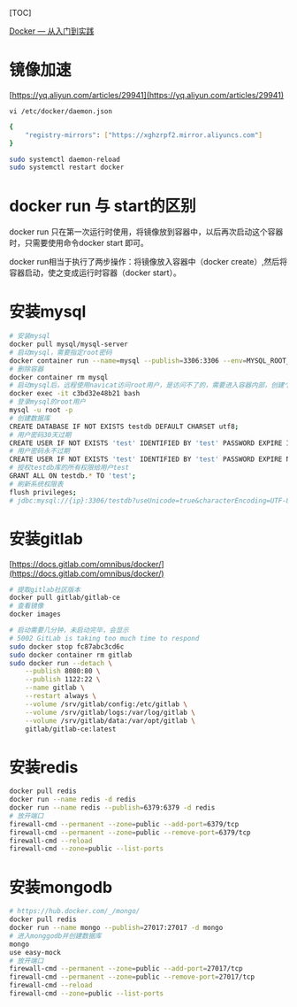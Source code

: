 [TOC]

[Docker — 从入门到实践](https://yeasy.gitbooks.io/docker_practice/content/)

# 镜像加速

[https://yq.aliyun.com/articles/29941](https://yq.aliyun.com/articles/29941)

`vi /etc/docker/daemon.json`

```bash
{
    "registry-mirrors": ["https://xghzrpf2.mirror.aliyuncs.com"]
}
```

```bash
sudo systemctl daemon-reload
sudo systemctl restart docker
```

# docker run 与 start的区别

docker run 只在第一次运行时使用，将镜像放到容器中，以后再次启动这个容器时，只需要使用命令docker start 即可。

docker run相当于执行了两步操作：将镜像放入容器中（docker create）,然后将容器启动，使之变成运行时容器（docker start）。

# 安装mysql

```bash
# 安装mysql
docker pull mysql/mysql-server
# 启动mysql，需要指定root密码
docker container run --name=mysql --publish=3306:3306 --env=MYSQL_ROOT_PASSWORD=root -d mysql/mysql-server
# 删除容器
docker container rm mysql
# 启动mysql后，远程使用navicat访问root用户，是访问不了的，需要进入容器内部，创建个新用户
docker exec -it c3bd32e48b21 bash
# 登录mysql的root用户
mysql -u root -p
# 创建数据库
CREATE DATABASE IF NOT EXISTS testdb DEFAULT CHARSET utf8;
# 用户密码30天过期
CREATE USER IF NOT EXISTS 'test' IDENTIFIED BY 'test' PASSWORD EXPIRE INTERVAL 30 DAY;
# 用户密码永不过期
CREATE USER IF NOT EXISTS 'test' IDENTIFIED BY 'test' PASSWORD EXPIRE NEVER;
# 授权testdb库的所有权限给用户test
GRANT ALL ON testdb.* TO 'test';
# 刷新系统权限表
flush privileges;
# jdbc:mysql://{ip}:3306/testdb?useUnicode=true&characterEncoding=UTF-8

```

# 安装gitlab

[https://docs.gitlab.com/omnibus/docker/](https://docs.gitlab.com/omnibus/docker/)

```bash
# 提取gitlab社区版本
docker pull gitlab/gitlab-ce
# 查看镜像
docker images

# 启动需要几分钟，未启动完毕，会显示
# 5002 GitLab is taking too much time to respond
sudo docker stop fc87abc3cd6c
sudo docker container rm gitlab
sudo docker run --detach \
    --publish 8080:80 \
    --publish 1122:22 \
    --name gitlab \
    --restart always \
    --volume /srv/gitlab/config:/etc/gitlab \
    --volume /srv/gitlab/logs:/var/log/gitlab \
    --volume /srv/gitlab/data:/var/opt/gitlab \
    gitlab/gitlab-ce:latest

```

# 安装redis

```bash
docker pull redis
docker run --name redis -d redis
docker run --name redis --publish=6379:6379 -d redis
# 放开端口
firewall-cmd --permanent --zone=public --add-port=6379/tcp
firewall-cmd --permanent --zone=public --remove-port=6379/tcp
firewall-cmd --reload
firewall-cmd --zone=public --list-ports

```

# 安装mongodb

```bash
# https://hub.docker.com/_/mongo/
docker pull redis
docker run --name mongo --publish=27017:27017 -d mongo
# 进入monggodb并创建数据库
mongo
use easy-mock
# 放开端口
firewall-cmd --permanent --zone=public --add-port=27017/tcp
firewall-cmd --permanent --zone=public --remove-port=27017/tcp
firewall-cmd --reload
firewall-cmd --zone=public --list-ports
```

